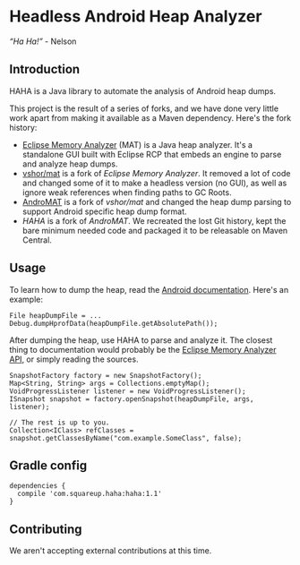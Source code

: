 # Headless Android Heap Analyzer

*“Ha Ha!”* - Nelson


## Introduction

HAHA is a Java library to automate the analysis of Android heap dumps.

This project is the result of a series of forks, and we have done very little work apart from making it available as a Maven dependency. Here's the fork history:

* [Eclipse Memory Analyzer](https://eclipse.org/mat) (MAT) is a Java heap analyzer. It's a standalone GUI built with Eclipse RCP that embeds an engine to parse and analyze heap dumps.
* [vshor/mat](https://bitbucket.org/vshor/mat) is a fork of *Eclipse Memory Analyzer*. It removed a lot of code and changed some of it to make a headless version (no GUI), as well as ignore weak references when finding paths to GC Roots.
* [AndroMAT](https://bitbucket.org/joebowbeer/andromat/overview) is a fork of *vshor/mat* and changed the heap dump parsing to support Android specific heap dump format.
* *HAHA* is a fork of *AndroMAT*. We recreated the lost Git history, kept the bare minimum needed code and packaged it to be releasable on Maven Central.

## Usage

To learn how to dump the heap, read the [Android documentation](https://developer.android.com/tools/debugging/debugging-memory.html#HeapDump). Here's an example:

```
File heapDumpFile = ...
Debug.dumpHprofData(heapDumpFile.getAbsolutePath());
```

After dumping the heap, use HAHA to parse and analyze it. The closest thing to documentation would probably be the [Eclipse Memory Analyzer API](http://help.eclipse.org/juno/index.jsp?topic=%2Forg.eclipse.mat.ui.help%2Fdoc%2Findex.html&overview-summary.html), or simply reading the sources.

```
SnapshotFactory factory = new SnapshotFactory();
Map<String, String> args = Collections.emptyMap();
VoidProgressListener listener = new VoidProgressListener();
ISnapshot snapshot = factory.openSnapshot(heapDumpFile, args, listener);

// The rest is up to you.
Collection<IClass> refClasses = snapshot.getClassesByName("com.example.SomeClass", false);
```

## Gradle config

```
dependencies {
  compile 'com.squareup.haha:haha:1.1'
}
```

## Contributing

We aren't accepting external contributions at this time.